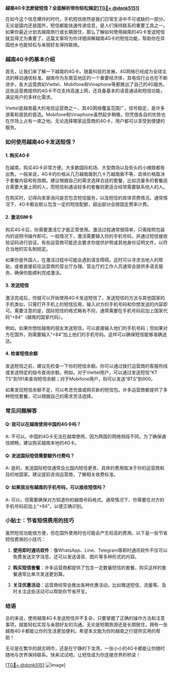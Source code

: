**越南4G卡怎麽發短信？全面解析带你轻松搞定[[TG💪+ @donk5151](https://t.me/s/donk5151)]**

在如今这个信息爆炸的时代，手机短信依然是我们日常生活中不可或缺的一部分。无论是国内还是国外，短信都能快速传递信息，是人们保持联系的重要工具之一。如果你最近计划去越南旅行或长期居住，那么了解如何使用越南的4G卡发送短信就显得尤为重要了。这篇文章将为你详细讲解越南4G卡的短信功能，帮助你在异国他乡也能轻松与亲朋好友保持联络。

### 越南4G卡的基本介绍

首先，让我们来了解一下越南的4G卡。随着科技的发展，4G网络已经成为全球主流的移动通信标准。越南作为东南亚地区的一个重要经济体，其电信行业也在不断进步，各大运营商如Viettel、Mobifone和Vinaphone等都推出了自己的4G服务。这些运营商提供的4G卡不仅支持高速上网，还具备基本的语音通话和短信功能，满足用户的多样化需求。

Viettel是越南最大的电信运营商之一，其4G网络覆盖范围广，信号稳定，是许多游客和居民的首选。Mobifone和Vinaphone虽然起步稍晚，但凭借各自的优势也在市场上占有一席之地。无论选择哪家运营商的4G卡，用户都可以享受到便捷的服务。

### 如何使用越南4G卡发送短信？

#### 1. **购买4G卡**
   在越南，购买4G卡非常方便。大多数国际机场、大型商场以及街头的小摊贩都有出售。一般来说，4G卡的价格从几万越南盾到几十万越南盾不等，具体价格取决于套餐内容和有效期。建议根据自己的需求选择合适的套餐，比如流量多的套餐适合需要大量上网的人，而短信和通话较多的套餐则更适合经常需要联系他人的人。

   在购买时，记得向卖家询问是否包含短信服务，以及短信的具体资费情况。通常情况下，4G卡都会默认包含一定的短信配额，超出部分会按固定费率计费。

#### 2. **激活SIM卡**
   购买4G卡后，你需要激活它才能正常使用。激活过程通常很简单，只需按照包装内的说明书操作即可。一般情况下，激活需要输入你的手机号码，并通过短信接收验证码进行验证。有些运营商可能还会要求你提供护照或其他身份证明文件，以符合当地的实名制规定。

   如果你是外国人，在激活过程中可能会遇到语言障碍。这时可以寻求当地人的帮助，或者直接前往运营商的营业厅办理。营业厅的工作人员通常会提供多语言服务，确保你能顺利完成激活。

#### 3. **发送短信**
   激活完成后，你就可以开始使用4G卡发送短信了。发送短信的方法与其他国家的手机类似，只需打开手机上的短信应用，输入对方的手机号码和你想发送的内容即可。需要注意的是，国际短信的格式略有不同，通常需要在手机号码前加上国家代码“+84”（越南的国家代码）。

   例如，如果你想给越南的朋友发送短信，可以直接输入他们的手机号码；但如果对方在国外，则需要输入“+84”加上他们的手机号码。这样可以确保短信能够准确送达。

#### 4. **检查短信余额**
   发送短信之前，建议先检查一下你的短信余额。你可以通过拨打运营商的客服热线或发送特定的指令查询余额。例如，对于Viettel用户，可以通过发送短信“KT TS”到191来查询短信余额；对于Mobifone用户，则可以发送“BTS”到900。

   如果发现短信余额不足，可以考虑充值或购买新的短信包。许多运营商都提供了多种短信套餐，可以根据自己的需求灵活选择。

### 常见问题解答

#### Q: 我可以在越南使用中国的4G卡吗？
A: 不可以。中国的4G卡无法在越南使用，因为两国的网络频段不同。为了确保通信顺畅，建议购买越南本地的4G卡。

#### Q: 发送国际短信需要额外付费吗？
A: 是的，发送国际短信通常会比国内短信更贵。具体的费用取决于你的运营商和目的地国家。建议提前咨询运营商，了解相关收费标准。

#### Q: 如果我没有越南的手机号码，可以接收短信吗？
A: 可以，但需要确保对方知道你的越南号码格式。通常情况下，你需要在对方的手机号码前加上“+84”，以便正确识别。

### 小贴士：节省短信费用的技巧

虽然短信功能很方便，但在国外使用时也可能会产生较高的费用。以下是一些节省短信费用的小技巧：

1. **使用即时通讯软件**：像WhatsApp、Line、Telegram等即时通讯软件不仅可以免费发送文字消息，还可以发送语音、图片等多种形式的内容。
   
2. **购买短信套餐**：许多运营商都提供了包含一定数量短信的套餐，购买这样的套餐通常比单次发送更划算。

3. **关注优惠活动**：运营商经常会推出各种优惠活动，比如赠送短信、流量等。及时关注这些活动可以帮助你节省开支。

### 结语

总的来说，使用越南4G卡发送短信并不复杂，只要掌握了正确的操作方法和注意事项，就能轻松实现与亲朋好友的沟通。无论是短期旅游还是长期居住，拥有一张越南4G卡都能让你的生活更加便利。希望本文能为你的越南之行提供实用的帮助！

无论是在繁华的胡志明市，还是在宁静的下龙湾，一张小小的4G卡都能让你随时随地与世界保持联系。快来试试吧，让短信成为你连接世界的桥梁！

[[TG💪+ @donk5151](https://t.me/s/donk5151) ![Image](https://i.postimg.cc/rwNCRYN7/Snipaste-2025-04-30-17-27-05.png)]